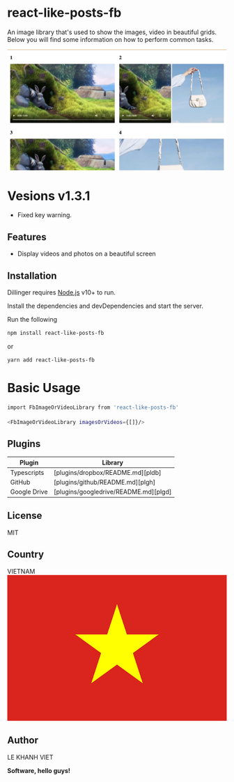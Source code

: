 # react-like-posts-fb

An image library that's used to show the images, video in beautiful grids.
Below you will find some information on how to perform common tasks.

![Screenshot](https://github.com/khanhviet/react-like-posts-fb/blob/master/react-like-posts-fb.gif?raw=true)

# Vesions v1.3.1

- Fixed key warning.

## Features

- Display videos and photos on a beautiful screen

## Installation

Dillinger requires [Node.js](https://nodejs.org/) v10+ to run.

Install the dependencies and devDependencies and start the server.

Run the following

```sh
npm install react-like-posts-fb
```

or

```sh
yarn add react-like-posts-fb
```

# Basic Usage

```sh
import FbImageOrVideoLibrary from 'react-like-posts-fb'

<FbImageOrVideoLibrary imagesOrVideos={[]}/>
```

## Plugins

| Plugin       | Library                               |
| ------------ | ------------------------------------- |
| Typescripts  | [plugins/dropbox/README.md][pldb]     |
| GitHub       | [plugins/github/README.md][plgh]      |
| Google Drive | [plugins/googledrive/README.md][plgd] |

## License

MIT

## Country

VIETNAM ![Screenshot](https://github.com/khanhviet/react-like-posts-fb/blob/master/VietNam.jpeg?raw=true)

## Author

LE KHANH VIET

**Software, hello guys!**
